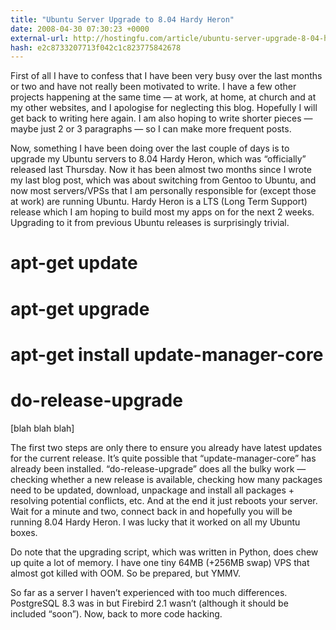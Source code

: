 ```yaml
---
title: "Ubuntu Server Upgrade to 8.04 Hardy Heron"
date: 2008-04-30 07:30:23 +0000
external-url: http://hostingfu.com/article/ubuntu-server-upgrade-8-04-hardy-heron
hash: e2c8733207713f042c1c823775842678
---
```


First of all I have to confess that I have been very busy over the last months or two and have not really been motivated to write. I have a few other projects happening at the same time — at work, at home, at church and at my other websites, and I apologise for neglecting this blog. Hopefully I will get back to writing here again. I am also hoping to write shorter pieces — maybe just 2 or 3 paragraphs — so I can make more frequent posts.


Now, something I have been doing over the last couple of days is to upgrade my Ubuntu servers to 8.04 Hardy Heron, which was “officially” released last Thursday. Now it has been almost two months since I wrote my last blog post, which was about switching from Gentoo to Ubuntu, and now most servers/VPSs that I am personally responsible for (except those at work) are running Ubuntu. Hardy Heron is a LTS (Long Term Support) release which I am hoping to build most my apps on for the next 2 weeks. Upgrading to it from previous Ubuntu releases is surprisingly trivial.





# apt-get update
# apt-get upgrade
# apt-get install update-manager-core
# do-release-upgrade
[blah blah blah]


The first two steps are only there to ensure you already have latest updates for the current release. It’s quite possible that “update-manager-core” has already been installed. “do-release-upgrade” does all the bulky work — checking whether a new release is available, checking how many packages need to be updated, download, unpackage and install all packages + resolving potential conflicts, etc. And at the end it just reboots your server. Wait for a minute and two, connect back in and hopefully you will be running 8.04 Hardy Heron. I was lucky that it worked on all my Ubuntu boxes.


Do note that the upgrading script, which was written in Python, does chew up quite a lot of memory. I have one tiny 64MB (+256MB swap) VPS that almost got killed with OOM. So be prepared, but YMMV.


So far as a server I haven’t experienced with too much differences. PostgreSQL 8.3 was in but Firebird 2.1 wasn’t (although it should be included “soon”). Now, back to more code hacking.

 

